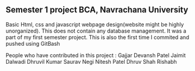  ## Semester 1 project BCA, Navrachana University
Basic Html, css and javascript webpage design(website might be highly unorganized).
This does not contain any database management.
It was a part of my first semester project.
This is also the first time I commited and pushed using GitBash

People who have contributed in this project :
Gajjar Devansh
Patel Jaimit
Dalwadi Dhruvil
Kumar Saurav
Negi Nitesh
Patel Dhruv
Shah Rishabh
